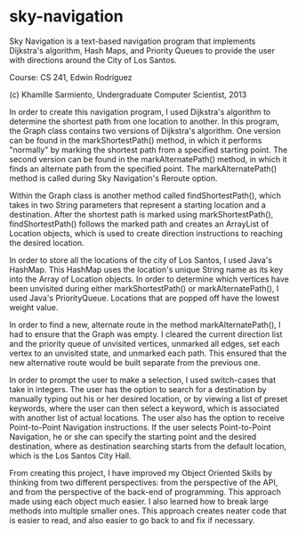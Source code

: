 sky-navigation
==============

Sky Navigation is a text-based navigation program that implements Dijkstra's algorithm, Hash Maps, and Priority Queues to provide the user with directions around the City of Los Santos.

Course: CS 241, Edwin Rodr&iacute;guez

(c) Khamille Sarmiento, Undergraduate Computer Scientist, 2013

In order to create this navigation program, I used Dijkstra's algorithm to determine the shortest path from one location to another. In this program, the Graph class contains two versions of Dijkstra's algorithm. One version can be found in the markShortestPath() method, in which it performs "normally" by marking the shortest path from a specified starting point. The second version can be found in the markAlternatePath() method, in which it finds an alternate path from the specified point. The markAlternatePath() method is called during Sky Navigation's Reroute option. 

Within the Graph class is another method called findShortestPath(), which takes in two String parameters that represent a starting location and a destination. After the shortest path is marked using markShortestPath(), findShortestPath() follows the marked path and creates an ArrayList of Location objects, which is used to create direction instructions to reaching the desired location. 

In order to store all the locations of the city of Los Santos, I used Java's HashMap. This HashMap uses the location's unique String name as its key into the Array of Location objects. In order to determine which vertices have been unvisited during either markShortestPath() or markAlternatePath(), I used Java's PriorityQueue. Locations that are popped off have the lowest weight value. 

In order to find a new, alternate route in the method markAlternatePath(), I had to ensure that the Graph was empty. I cleared the current direction list and the priority queue of unvisited vertices, unmarked all edges, set each vertex to an unvisited state, and unmarked each path. This ensured that the new alternative route would be built separate from the previous one.

In order to prompt the user to make a selection, I used switch-cases that take in integers. The user has the option to search for a destination by manually typing out his or her desired location, or by viewing a list of preset keywords, where the user can then select a keyword, which is associated with another list of actual locations. The user also has the option to receive Point-to-Point Navigation instructions. If the user selects Point-to-Point Navigation, he or she can specify the starting point and the desired destination, where as destination searching starts from the default location, which is the Los Santos City Hall. 

From creating this project, I have improved my Object Oriented Skills by thinking from two different perspectives: from the perspective of the API, and from the perspective of the back-end of programming. This approach made using each object much easier. I also learned how to break large methods into multiple smaller ones. This approach creates neater code that is easier to read, and also easier to go back to and fix if necessary.